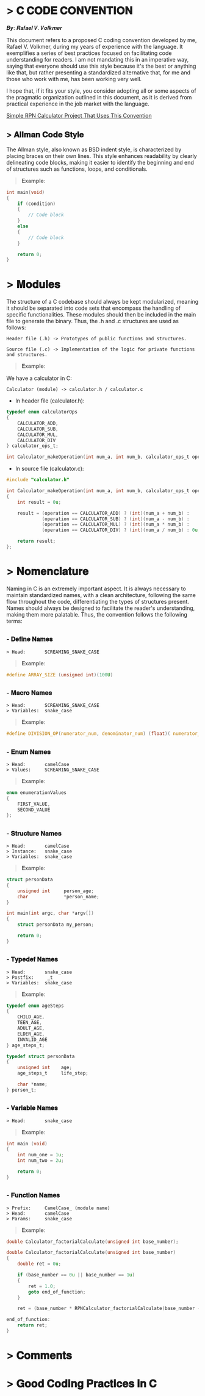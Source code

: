 # > 𝐂 𝐂𝐎𝐃𝐄 𝐂𝐎𝐍𝐕𝐄𝐍𝐓𝐈𝐎𝐍

𝑩𝒚: 𝑹𝒂𝒇𝒂𝒆𝒍 𝑽. 𝑽𝒐𝒍𝒌𝒎𝒆𝒓

This document refers to a proposed C coding convention developed by me, Rafael V. Volkmer, during my years of experience with the language. It exemplifies a series of best practices focused on facilitating code understanding for readers. I am not mandating this in an imperative way, saying that everyone should use this style because it's the best or anything like that, but rather presenting a standardized alternative that, for me and those who work with me, has been working very well.

I hope that, if it fits your style, you consider adopting all or some aspects of the pragmatic organization outlined in this document, as it is derived from practical experience in the job market with the language.

[Simple RPN Calculator Project That Uses This Convention](https://github.com/RafaelVVolkmer/RPN-Calculator)

## > 𝐀𝐥𝐥𝐦𝐚𝐧 𝐂𝐨𝐝𝐞 𝐒𝐭𝐲𝐥𝐞

The Allman style, also known as BSD indent style, is characterized by placing braces on their own lines. This style enhances readability by clearly delineating code blocks, making it easier to identify the beginning and end of structures such as functions, loops, and conditionals.

> 𝐄𝐱𝐚𝐦𝐩𝐥𝐞:
```c
int main(void)
{
    if (condition)
    {
        // Code block
    }
    else
    {
        // Code block
    }

    return 0;
}
```

# > 𝐌𝐨𝐝𝐮𝐥𝐞𝐬

The structure of a C codebase should always be kept modularized, meaning it should be separated into code sets that encompass the handling of specific functionalities. These modules should then be included in the main file to generate the binary. Thus, the .h and .c structures are used as follows:

```
Header file (.h) -> Prototypes of public functions and structures.
```

```
Source file (.c) -> Implementation of the logic for private functions and structures.
```

> 𝐄𝐱𝐚𝐦𝐩𝐥𝐞:

We have a calculator in C:

```
Calculator (module) -> calculator.h / calculator.c
```

- In header file (calculator.h):
```c
typedef enum calculatorOps
{
    CALCULATOR_ADD,
    CALCULATOR_SUB,
    CALCULATOR_MUL,
    CALCULATOR_DIV
} calculator_ops_t;

int Calculator_makeOperation(int num_a, int num_b, calculator_ops_t operation);
```

- In source file (calculator.c):
```c
#include "calculator.h"

int Calculator_makeOperation(int num_a, int num_b, calculator_ops_t operation)
{
    int result = 0u;

    result = (operation == CALCULATOR_ADD) ? (int)(num_a + num_b) :
             (operation == CALCULATOR_SUB) ? (int)(num_a - num_b) :
             (operation == CALCULATOR_MUL) ? (int)(num_a * num_b) :
             (operation == CALCULATOR_DIV) ? (int)(num_a / num_b) : 0u;

    return result;
};
```

# > 𝐍𝐨𝐦𝐞𝐧𝐜𝐥𝐚𝐭𝐮𝐫𝐞

Naming in C is an extremely important aspect. It is always necessary to maintain standardized names, with a clean architecture, following the same flow throughout the code, differentiating the types of structures present. Names should always be designed to facilitate the reader's understanding, making them more palatable. Thus, the convention follows the following terms:

## 
### - 𝐃𝐞𝐟𝐢𝐧𝐞 𝐍𝐚𝐦𝐞𝐬
```
> Head:       SCREAMING_SNAKE_CASE
```
> 𝐄𝐱𝐚𝐦𝐩𝐥𝐞:
```c
#define ARRAY_SIZE (unsigned int)(100U)
```
## 
### - 𝐌𝐚𝐜𝐫𝐨 𝐍𝐚𝐦𝐞𝐬
```
> Head:       SCREAMING_SNAKE_CASE
> Variables:  snake_case
```
> 𝐄𝐱𝐚𝐦𝐩𝐥𝐞:
```c
#define DIVISION_OP(numerator_num, denominator_num) (float)( numerator_num / denominator_num)
```
## 
### - 𝐄𝐧𝐮𝐦 𝐍𝐚𝐦𝐞𝐬

```
> Head:       camelCase
> Values:     SCREAMING_SNAKE_CASE
```
> 𝐄𝐱𝐚𝐦𝐩𝐥𝐞:
```c
enum enumerationValues
{
    FIRST_VALUE,
    SECOND_VALUE
};
```
## 
### - 𝐒𝐭𝐫𝐮𝐜𝐭𝐮𝐫𝐞 𝐍𝐚𝐦𝐞𝐬

```
> Head:       camelCase
> Instance:   snake_case
> Variables:  snake_case
```
> 𝐄𝐱𝐚𝐦𝐩𝐥𝐞:
```c
struct personData
{
    unsigned int     person_age;
    char             *person_name;
}

int main(int argc, char *argv[])
{
    struct personData my_person;

    return 0;
}
```
## 
### - 𝐓𝐲𝐩𝐞𝐝𝐞𝐟 𝐍𝐚𝐦𝐞𝐬

```
> Head:       snake_case
> Postfix:     _t
> Variables:  snake_case
```
> 𝐄𝐱𝐚𝐦𝐩𝐥𝐞:
```c
typedef enum ageSteps
{
    CHILD_AGE,
    TEEN_AGE,
    ADULT_AGE,
    ELDER_AGE,
    INVALID_AGE
} age_steps_t;

typedef struct personData
{
    unsigned int    age;
    age_steps_t     life_step;

    char *name;
} person_t;
```
## 
### - 𝐕𝐚𝐫𝐢𝐚𝐛𝐥𝐞 𝐍𝐚𝐦𝐞𝐬

```
> Head:       snake_case
```
> 𝐄𝐱𝐚𝐦𝐩𝐥𝐞:
```c
int main (void)
{
    int num_one = 1u;
    int num_two = 2u;

    return 0;
}
```
## 
### - 𝐅𝐮𝐧𝐜𝐭𝐢𝐨𝐧 𝐍𝐚𝐦𝐞𝐬
```
> Prefix:     CamelCase_ (module name)
> Head:       camelCase
> Params:     snake_case
```
> 𝐄𝐱𝐚𝐦𝐩𝐥𝐞:
```c
double Calculator_factorialCalculate(unsigned int base_number);

double Calculator_factorialCalculate(unsigned int base_number) 
{
    double ret = 0u;

    if (base_number == 0u || base_number == 1u)
    {
        ret = 1.0;
        goto end_of_function;
    }

    ret = (base_number * RPNCalculator_factorialCalculate(base_number - 1u));

end_of_function:
    return ret;
} 
```

# > 𝐂𝐨𝐦𝐦𝐞𝐧𝐭𝐬

# > 𝐆𝐨𝐨𝐝 𝐂𝐨𝐝𝐢𝐧𝐠 𝐏𝐫𝐚𝐜𝐭𝐢𝐜𝐞𝐬 𝐢𝐧 𝐂
